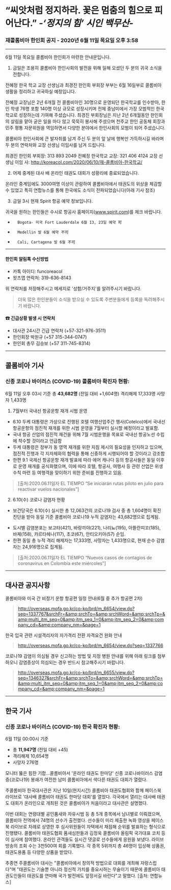 # “씨앗처럼 정지하라. 꽃은 멈춤의 힘으로 피어난다.” *-‘정지의 힘’ 시인 백무산-*

### 재콜롬비아 한인회 공지 - 2020년 6월 11일 목요일 오후 3:58

---

6월 11일 목요일 콜롬비아 한인회가 마련한 안내문입니다.

1. 금일은 조용히 콜롬비아 한인사회의 발전을 위해 일해 오셨던 두 분의 귀국 소식을 전합니다.

전혜정 한국 학교 교장 선생님과 최경진 한인회 부회장 부부는 6월 16일부로 콜롬비아 생활을 정리하고 귀국하실 예정입니다.
 
전혜정 교장님은 2년 6개월 전 콜롬비아인 30명으로 운영되던 한국학교를 인수받아, 한인 학생 76명 포함 140명 이상 규모로 성장시키며 전체 중남미에서 가장 모범적인 한국 학교로 성장하는데 기여해 주셨습니다.
최경진 부회장님은 지난 2년 6개월동안 한인회의 살림을 맡아 굳은 일을 마다 않고 묵묵히 봉사해 주셨으며 천주교 한인 공동체 회장과 민주 평통 자문위원을 역임하면서 다양한 분야에서 한인사회의 모범이 되어 주셨습니다.   
 
콜롬비아 한인사회에 큰 발자취를 남겨 주신 두 분의 앞 날에 행복만 가득하시길 바라며 두 분의 연락처와 교장 선생님 이임사를 남겨 드립니다.
 
최경진 한인회 부회장: 313 893 2049
전혜정 한국학교 교장: 321 406 4124
교장 선생님 이임 사: http://koreacol.com/2020/06/10/재-콜롬비아-한국학교/

2. 어제 중계된 대사 배 온라인 태권도 대회가 성황리에 종료되었습니다.  

온라인 중계임에도 3000여명 이상이 관람하여 콜롬비아에서 태권도의 위상을 체감할 수 있었고 특히 연합뉴스를 통해 한국에도 소식이 전파되었습니다(아래 기사 참조)  
 
3. 금일 3시 현재 Spirit 항공 예약 정보입니다. 

귀국을 원하는 한인들은 수시로 항공사 홈페이지(www.spirit.com)를 체크 바랍니다.
-       Bogota- 미국 Fort Lauderdale 6월 13, 23일 예약 可
-       Medellin 발 6월 예약 不可
-       Cali, Cartagena 발 6월 不可

---

#### 한인회 알림톡 수신방법

* 카톡 아이디: funcoreacol
* 왓츠앱 연락처: 319-636-8143

위 연락처를 저장해주시고 메세지로 '성함/거주지'를 알려주시기 바랍니다.
> 더욱 많은 한인분들이 소식을 받으실 수 있도록 주변분들에게 등록을 독려해주시기 바랍니다.

#### ☎ 긴급상황 발생 시 연락처

* 대사관 24시간 긴급 연락처 (+57-321-976-3511)
* 한인회장 박원규 (+57 315-344-0747)
* 한인회 총무 김승보 (+57 311-745-8314)

---

## 콜롬비아 기사

### 신종 코로나 바이러스 (COVID-19) 콜롬비아 확진자 현황:
6월 11일 오후 03시 기준 총 **43,682명** (전일 대비 +1,604명)
격리해제 17,333명 사망자 1,433명


1. 7월부터 국내선 항공운항 재개 시범 운영 
* 6.10 두케 대통령은 가상으로 진행된 호텔 여행산업주간 행사(Cotelco)에서 국내선 항공운항의 점진적 재개를 위한 시범 운영을 7월부터 실시할 예정이라고 발표함. 
* 국내 항공 산업의 점진적 재건을 위해 7월 시범운행을 목표로 국내선 항공노선 수립에 착수할 것이라고 언급함
* 두케 대통령은 정부가 동 영역 재개를 위한 지침 제시의 필요성을 인지하고 있으며, 점진적 진행과 각 지자체와의 협력을 통해 신중하게 시행되어야 할 것이라고 강조함 
* 한편 9.1 국제선 항공운항 재개 발표에 따라 에어 캐나다 등의 항공사들은 동일 이후로 운영 재개를 공식화했으며, 이에 따라 호텔, 항공사, 여행사 등 관련 산업은 위생 수칙 마련 등 여행객을 맞이하기 위한 준비를 진행하고 있음. 
>[출처:2020.06.11일자 EL TIEMPO “Se iniciarán rutas piloto en julio para reactivar vuelos nacionales”]

2. 6.10(수) 코로나 감염자 현황 
* 보건당국은 6.10(수) 실시한 총 12,063건의 코로나19 검사 중 총 1,604명이 확진 진단을 받아 동일 기준 콜롬비아 코로나19 누적 감염자는 43,682명으로 집계됨. 
- 도시별 감염분포는 보고타(421), 바랑끼야(221), 나리뇨(195), 아뜰란띠꼬(185), 바졔(158), 카르타헤나(117), 초코(67), 안티오키아(57) 순임. 
- 한편 동일 총 누적 격리 해제자는 17,333명, 사망자는 1,433명으로, 현재 순수 감염자는 24,916명으로 집계됨. 
>[출처:2020.06.11일자 EL TIEMPO “Nuevos casos de contagios de coronavirus en Colombia este miércoles”]

---

## 대사관 공지사항

콜롬비아와 미국 간 비정기 운항 항공편 일정 안내(6월 중 추가 항공편 2차)
> http://overseas.mofa.go.kr/co-ko/brd/m_6654/view.do?seq=1337767&srchFr=&amp;srchTo=&amp;srchWord=&amp;srchTp=&amp;multi_itm_seq=0&amp;itm_seq_1=0&amp;itm_seq_2=0&amp;company_cd=&amp;company_nm=&page=1

한국 입국 관련 시설격리자의 자가격리 전환 자격요건 완화 안내
> http://overseas.mofa.go.kr/co-ko/brd/m_6654/view.do?seq=1337766

코로나19 감염이 의심될 경우 신고하는 방법 및 지정 병원 안내를 위해 아래 링크를 첨부하오니 감염증상이 의심되는 경우 반드시 참고해주시기 바랍니다.

> http://overseas.mofa.go.kr/co-ko/brd/m_6655/view.do?seq=1346327&srchFr=&amp;srchTo=&amp;srchWord=&amp;srchTp=&amp;multi_itm_seq=0&amp;itm_seq_1=0&amp;itm_seq_2=0&amp;company_cd=&amp;company_nm=&page=1 

---

## 한국 기사

### 신종 코로나 바이러스 (COVID-19) 한국 확진자 현황:
6월 11일 00:00시 기준 
* 총 **11,947명** (전일 대비 +45)
* 격리해제 10,654명
* 사망자 276명

모니터 뚫은 힘찬 기합…콜롬비아서 '온라인 태권도 한마당'
신종 코로나바이러스 감염증(코로나19) 봉쇄가 여전한 남미 콜롬비아에서 색다른 태권도 대회가 열렸다.

주콜롬비아 한국대사관은 지난 10일(현지시간) 콜롬비아 태권도협회와 함께 페이스북 라이브로 '대사배 콜롬비아 태권도 한마당 대회'를 열었다. 각국에서 열리는 대사배 태권도 대회가 온라인으로 개최된 것은 콜롬비아가 처음이라고 대사관은 설명했다.

이번 대회는 연령대별 공인품새와 자유시범 등 총 5개 종목에서 남녀별로 이뤄졌으며, 콜롬비아 전역에서 74명의 선수가 출전했다. 선수들이 미리 제출한 녹화 영상을 페이스북 라이브로 차례로 상영한 후 심사위원들이 자택에서 채점해 순위를 발표하는 형식으로 진행됐다. 콜롬비아 태권도협회 품새심판들과 김정욱 콜롬비아 올림픽 국가대표 코치 등이 심사에 참여했다.
온라인 관객들도 실시간 댓글로 선수들에게 응원을 보냈다. 라이브 방송의 조회 수는 3천500여 회를 기록했다. 각 종목 5위까지 총 46명이 입상해 상품권, 태권도용품 등 다양한 상품을 받았다.

추종연 주콜롬비아 대사는 "콜롬비아에서 창의적 방법으로 대회를 개최해 자랑스럽다"며 "태권도는 기술뿐 아니라 정신적 가치를 중요시하는 무술이기 때문에 콜롬비아 태권도인들이 태권도를 연마해 국가 발전에도 앞장서길 바란다"고 말했다.
[출처: 연합뉴스]